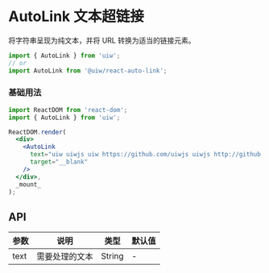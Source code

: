 AutoLink 文本超链接
===

将字符串呈现为纯文本，并将 URL 转换为适当的链接元素。

```jsx
import { AutoLink } from 'uiw';
// or
import AutoLink from '@uiw/react-auto-link';
```

### 基础用法

<!--rehype:bgWhite=true&codeSandbox=true&codePen=true-->
```jsx
import ReactDOM from 'react-dom';
import { AutoLink } from 'uiw';

ReactDOM.render(
  <div>
    <AutoLink
      text="uiw uiwjs uiw https://github.com/uiwjs uiwjs http://github.com/uiwjs"
      target="__blank"
    />
  </div>,
  _mount_
);
```

## API

| 参数 | 说明 | 类型 | 默认值 |
| --------- | -------- | --------- | -------- |
| text | 需要处理的文本 | String | - |
